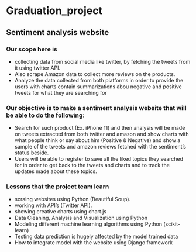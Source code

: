  # __Graduation_project__
 ## __Sentiment analysis website__ 
 ### __Our scope here is__ 
 * collecting data from social media like twitter, by fetching the tweets from it using twitter API.
 *  Also scrape Amazon data to collect more reviews on the products.
 * Analyze the data collected from both platforms in order to provide the users with charts contain summarizations abou negative and positive tweets for what they are searching for
### Our objective is to make a sentiment analysis website that will be able to do the following:
* Search for such product (Ex. iPhone 11) and then analysis will be made on
tweets extracted from both twitter and amazon and show charts with what
people think or say about him (Positive & Negative) and show a sample of
the tweets and amazon reviews fetched with the sentiment’s status beside.
* Users will be able to register to save all the liked topics they searched for in
order to get back to the tweets and charts and to track the updates made
about these topics.
### Lessons that the project team learn
* scraing websites using Python (Beautiful Soup).
*  working with API’s (Twitter API).
*  showing creative charts using chart.js
*  Data Cleaning, Analysis and Visualization using Python
*  Modeling different machine learning algorithms using Python (scikit-learn)
*  Testing data prediction is hugely affected by the model trained data
*  How to integrate model with the website using Django framework
